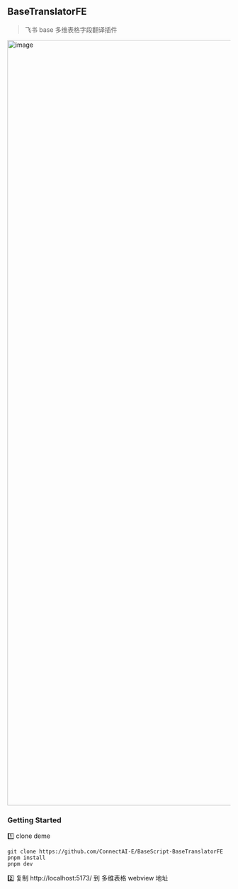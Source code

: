 ## BaseTranslatorFE
> 飞书 base 多维表格字段翻译插件

<img width="1726" alt="image" src="https://github.com/ConnectAI-E/BaseScript-BaseTranslatorFE/assets/50035229/4222959e-574c-4a5d-a4da-65ceefde8074">


### Getting Started

1️⃣ clone deme
```
git clone https://github.com/ConnectAI-E/BaseScript-BaseTranslatorFE
pnpm install
pnpm dev
```
2️⃣ 复制 http://localhost:5173/ 到 多维表格 webview 地址
